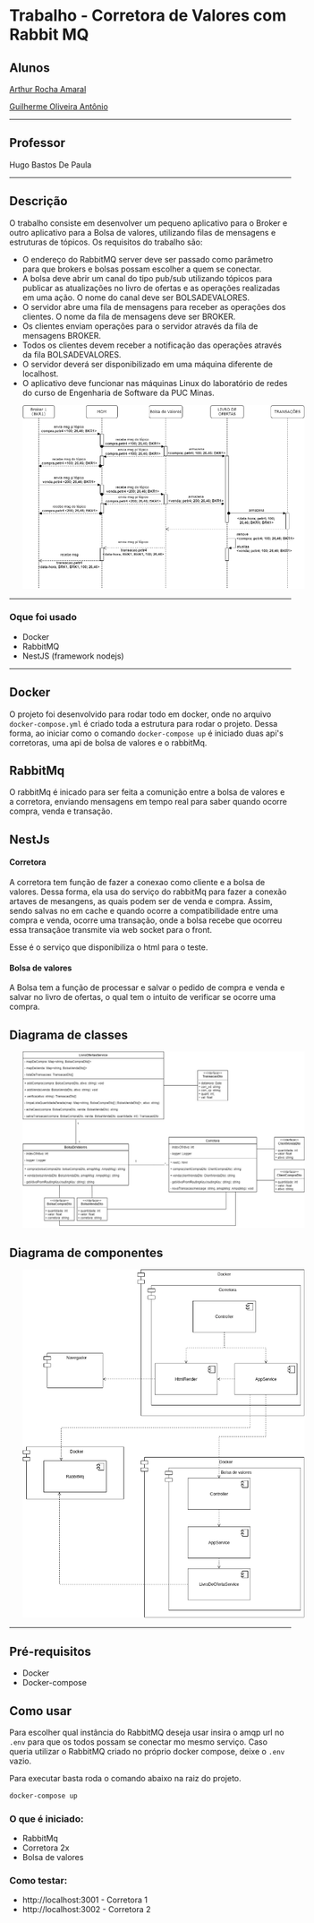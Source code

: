 # Trabalho - Corretora de Valores com Rabbit MQ

## Alunos

[Arthur Rocha Amaral](https://github.com/ArthurRAmaral)

[Guilherme Oliveira Antônio](https://github.com/guilhermegoa)

---

## Professor

Hugo Bastos De Paula

---

## Descrição

O trabalho consiste em desenvolver um pequeno aplicativo para o Broker e outro aplicativo para a Bolsa de valores, utilizando filas de mensagens e estruturas de tópicos. Os requisitos do trabalho são:

- O endereço do RabbitMQ server deve ser passado como parâmetro para que brokers e bolsas possam escolher a quem se conectar.
- A bolsa deve abrir um canal do tipo pub/sub utilizando tópicos para publicar as atualizações no livro de ofertas e as operações realizadas em uma ação. O nome do canal deve ser BOLSADEVALORES.
- O servidor abre uma fila de mensagens para receber as operações dos clientes. O nome da fila de mensagens deve ser BROKER.
- Os clientes enviam operações para o servidor através da fila de mensagens BROKER.
- Todos os clientes devem receber a notificação das operações através da fila BOLSADEVALORES.
- O servidor deverá ser disponibilizado em uma máquina diferente de localhost.
- O aplicativo deve funcionar nas máquinas Linux do laboratório de redes do curso de Engenharia de Software da PUC Minas.

<img src='./imgs/sequence_bovespa.png' style="margin-left: 24px; ">

---

### Oque foi usado

- Docker
- RabbitMQ
- NestJS (framework nodejs)

---

## Docker

O projeto foi desenvolvido para rodar todo em docker, onde no arquivo `docker-compose.yml` é criado toda a estrutura para rodar o projeto. Dessa forma, ao iniciar como o comando `docker-compose up` é iniciado duas api's corretoras, uma api de bolsa de valores e o rabbitMq.

## RabbitMq

O rabbitMq é inicado para ser feita a comunição entre a bolsa de valores e a corretora, enviando mensagens em tempo real para saber quando ocorre compra, venda e transação.

## NestJs

#### Corretora

A corretora tem função de fazer a conexao como cliente e a bolsa de valores. Dessa forma, ela usa do serviço do rabbitMq para fazer a conexão artaves de mesangens, as quais podem ser de venda e compra. Assim, sendo salvas no em cache e quando ocorre a compatibilidade entre uma compra e venda, ocorre uma transação, onde a bolsa recebe que ocorreu essa transaçãoe transmite via web socket para o front.

Esse é o serviço que disponibiliza o html para o teste.

#### Bolsa de valores

A Bolsa tem a função de processar e salvar o pedido de compra e venda e salvar no livro de ofertas, o qual tem o intuito de verificar se ocorre uma compra.

## Diagrama de classes

<img src="./imgs/diagramas_de_classes.jpg" style="margin-left: 24px;" />

## Diagrama de componentes

<img src="./imgs/diagrama_de_componentes.png" style="margin-left: 24px;" />

---

## Pré-requisitos

- Docker
- Docker-compose

## Como usar

Para escolher qual instância do RabbitMQ deseja usar insira o amqp url no `.env` para que os todos possam se conectar mo mesmo serviço. Caso queria utilizar o RabbitMQ criado no próprio docker compose, deixe o `.env` vazio.

Para executar basta roda o comando abaixo na raiz do projeto.

```sh
docker-compose up
```

### O que é iniciado:

- RabbitMq
- Corretora 2x
- Bolsa de valores

### Como testar:

- http://localhost:3001 - Corretora 1
- http://localhost:3002 - Corretora 2
